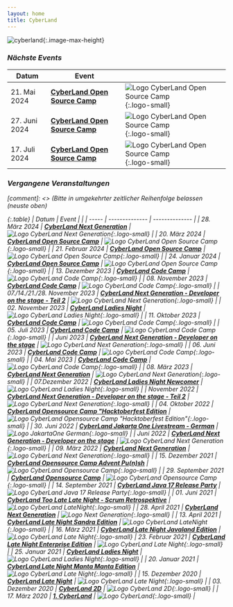 ```yaml
---
layout: home
title: CyberLand
---
```


![cyberland](/assets/logo/cyberland_light_bg.png){:.image-max-height}


### <i class="fas fa-calendar" /> Nächste Events

| Datum         | Event                                                         |                |
|---------------|---------------------------------------------------------------| -------------- |
| 21. Mai 2024  | __[CyberLand Open Source Camp]( /2024-05-open-source-camp/)__ | ![Logo CyberLand Open Source Camp](/assets/logo/camp-logo.png){:.logo-small} |
| 27. Juni 2024 | __[CyberLand Open Source Camp]( /2024-06-open-source-camp/)__ | ![Logo CyberLand Open Source Camp](/assets/logo/camp-logo.png){:.logo-small} |
| 17. Juli 2024 | __[CyberLand Open Source Camp]( /2024-07-open-source-camp/)__ | ![Logo CyberLand Open Source Camp](/assets/logo/camp-logo.png){:.logo-small} |

### <i class="fas fa-calendar-check" /> Vergangene Veranstaltungen

[comment]: <> (Bitte in umgekehrter zeitlicher Reihenfolge belassen (neuste oben)

{:.table}
| Datum | Event          |                |
| ----- | -------------- | -------------- |
| 28. März 2024 | __[CyberLand Next Generation](/2024-03-next-generation/)__ | ![Logo CyberLand Next Generation](/assets/logo/nextGen.jpg){:.logo-small} |
| 20. März 2024 | __[CyberLand Open Source Camp]( /2024-03-open-source-camp/)__ | ![Logo CyberLand Open Source Camp](/assets/logo/camp-logo.png){:.logo-small} |
| 21. Februar 2024 | __[CyberLand Open Source Camp]( /2024-02-open-source-camp/)__ | ![Logo CyberLand Open Source Camp](/assets/logo/camp-logo.png){:.logo-small} |
| 24. Januar 2024 | __[CyberLand Open Source Camp]( /2024-01-open-source-camp/)__ | ![Logo CyberLand Open Source Camp](/assets/logo/camp-logo.png){:.logo-small} |
| 13. Dezember 2023 | __[CyberLand Code Camp]( /2023-12-open-source-camp/)__ | ![Logo CyberLand Code Camp](/assets/logo/camp-logo.png){:.logo-small} |
| 08. November 2023 | __[CyberLand Code Camp]( /2023-11-open-source-camp/)__ | ![Logo CyberLand Code Camp](/assets/logo/camp-logo.png){:.logo-small} |
| 07./14./21./28. November 2023 | __[CyberLand Next Generation - Developer on the stage - Teil 2](/2023-11-next-generation/)__ | ![Logo CyberLand Next Generation](/assets/logo/nextGen.jpg){:.logo-small} |
| 02. November 2023 | __[CyberLand Ladies Night](2023-11-ladies-night/)__ | ![Logo CyberLand Ladies Night](/assets/logo/cyberland-Ladies-Night.jpg){:.logo-small} |
| 11. Oktober 2023  | __[CyberLand Code Camp]( /2023-10-open-source-camp/)__ | ![Logo CyberLand Code Camp](/assets/logo/camp-logo.png){:.logo-small} |
| 05. Juli 2023 | __[CyberLand Code Camp]( /2023-07-open-source-camp/)__ | ![Logo CyberLand Code Camp](/assets/logo/camp-logo.png){:.logo-small} |
| Juni 2023 | __[CyberLand Next Generation - Developer on the stage](/2023-06-next-generation/)__ | ![Logo CyberLand Next Generation](/assets/logo/nextGen.jpg){:.logo-small} |
| 06. Juni 2023 | __[CyberLand Code Camp]( /2023-06-open-source-camp/)__ | ![Logo CyberLand Code Camp](/assets/logo/camp-logo.png){:.logo-small} |
| 04. Mai 2023 | __[CyberLand Code Camp]( /2023-05-open-source-camp/)__ | ![Logo CyberLand Code Camp](/assets/logo/camp-logo.png){:.logo-small} |
| 08. März 2023 | __[CyberLand Next Generation](/2023-03-next-generation/)__ | ![Logo CyberLand Next Generation](/assets/logo/nextGen.jpg){:.logo-small} |
| 07.Dezember 2022 | __[CyberLand Ladies Night Newcomer](/2022-12-ladies-night-newcomer/)__ | ![Logo CyberLand Ladies Night](/assets/logo/cyberland-Ladies-Night-Newcomer.png){:.logo-small} |
| November 2022 | __[CyberLand Next Generation - Developer on the stage - Teil 2](/2022-11-next-generation/)__ | ![Logo CyberLand Next Generation](/assets/logo/nextGen.jpg){:.logo-small} |
| 04. Oktober 2022 | __[CyberLand Opensource Camp "Hacktoberfest Edition](/2022-10-open-source-camp/)__ | ![Logo CyberLand Opensource Camp "Hacktoberfest Edition"](/assets/logo/hacktoberfest.png){:.logo-small}  |
| 30. Juni 2022 | __[CyberLand Jakarta One Livestream - German](/2022-06-jakarta-one-german/)__ | ![Logo JakartaOne German](/assets/logo/jakartaone.jpg){:.logo-small}  |
| Juni 2022 | __[CyberLand Next Generation - Developer on the stage](/2022-06-next-generation/)__ | ![Logo CyberLand Next Generation](/assets/logo/nextGen.jpg){:.logo-small} |
| 09. März 2022 | __[CyberLand Next Generation](/2022-03-next-generation/)__ | ![Logo CyberLand Next Generation](/assets/logo/nextGen.jpg){:.logo-small} |
| 15. Dezember 2021 | __[CyberLand Opensource Camp Advent Pu(n)sh](/2021-12-open-source-camp/)__ |  ![Logo CyberLand Opensource Camp](/assets/logo/camp-logo.png){:.logo-small} |
| 29. September 2021 | __[CyberLand Opensource Camp](/2021-09-open-source-camp/)__ |  ![Logo CyberLand Opensource Camp](/assets/logo/camp-logo.png){:.logo-small} |
| 14. September 2021 | __[CyberLand Java 17 Release Party](/2021-09-java-17-release-party/)__ |  ![Logo CyberLand Java 17 Release Party](/assets/logo/java-17-release-party.png){:.logo-small} |
| 01. Juni 2021 | __[CyberLand Too Late Late Night - Scrum Retrospektive](/2021-05-too-late-late-night/)__ |  ![Logo CyberLand LateNight](/assets/logo/cyberland-late-night-logo.png){:.logo-small} |
| 28. April 2021 | __[CyberLand Next Generation](/2021-04-next-generation/)__ | ![Logo Next Generation](/assets/logo/nextGen.jpg){:.logo-small} |
| 13. April 2021 | __[CyberLand Late Night Sandra Edition](/2021-04-late-night-sandra-edition/)__ | ![Logo CyberLand LateNight](/assets/logo/cyberland-late-night-logo.png){:.logo-small} |
| 16. März 2021 | __[CyberLand Late Night Javaland Edition](/2021-03-late-night-javaland-edition/)__ | ![Logo CyberLand Late Night](/assets/logo/cyberland-late-night-logo.png){:.logo-small}
| 23. Februar 2021 | __[CyberLand Late Night Enterprise Edition](/2021-02-late-night-enterprise-edition)__ | ![Logo CyberLand Late Night](/assets/logo/cyberland-late-night-logo.png){:.logo-small} |
| 25. Januar 2021 | __[CyberLand Ladies Night](2021-01-ladies-night/)__ | ![Logo CyberLand Ladies Night](/assets/logo/cyberland-Ladies-Night.jpg){:.logo-small} |
| 20. Januar 2021 | __[CyberLand Late Night Manta Manta Edition](/2021-01-late-night-manta-edition)__ | ![Logo CyberLand Late Night](/assets/logo/cyberland-late-night-logo.png){:.logo-small} |
| 15. Dezember 2020 | __[CyberLand Late Night](/2020-12-late-night)__ | ![Logo CyberLand Late Night](/assets/logo/cyberland-late-night-logo.png){:.logo-small} |
| 03. Dezember 2020 | __[CyberLand 2D](/2020-12-2D)__ | ![Logo CyberLand 2D](/assets/logo/2D_schrift.png){:.logo-small} |
| 17. März 2020 | __[1. CyberLand](/2020-03)__ | ![Logo CyberLand](/assets/logo/logo-header.png){:.logo-small} |
